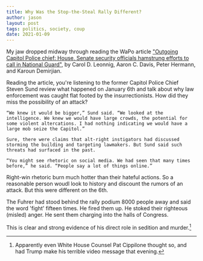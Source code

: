 ```yaml
---
title: Why Was the Stop-the-Steal Rally Different?
author: jason
layout: post
tags: politics, society, coup
date: 2021-01-09
---
```


My jaw dropped midway through reading the WaPo article ["Outgoing Capitol Police chief: House, Senate security officials hamstrung efforts to call in National Guard"](https://www.washingtonpost.com/politics/sund-riot-national-guard/2021/01/10/fc2ce7d4-5384-11eb-a817-e5e7f8a406d6_story.html), by Carol D. Leonnig, Aaron C. Davis, 
Peter Hermann, and Karoun Demirjian.

Reading the article, you're listening to the former Capitol Police Chief Steven Sund review what happened on January 6th and talk about why law enforcement was caught flat footed by the insurrectionists.  How did they miss the possibility of an attack?

	“We knew it would be bigger,” Sund said. “We looked at the intelligence. We knew we would have large crowds, the potential for some violent altercations. I had nothing indicating we would have a large mob seize the Capitol.”

	Sure, there were claims that alt-right instigators had discussed storming the building and targeting lawmakers. But Sund said such threats had surfaced in the past.

	“You might see rhetoric on social media. We had seen that many times before,” he said. “People say a lot of things online.”

Right-win rhetoric burn much hotter than their hateful actions.  So a reasonable person woudl look to history and discount the rumors of an attack.  But this were different on the 6th.

The Fuhrer had stood behind the rally podium 8000 people away and said the word 'fight' fifteen times.  He fired them up.  He stoked their righteous (misled) anger.  He sent them charging into the halls of Congress.

This is clear and strong evidence of his direct role in sedition and murder.[^1]

[^1]:  Apparently even White House Counsel Pat Cippilone thought so, and had Trump make his terrible video message that evening.

